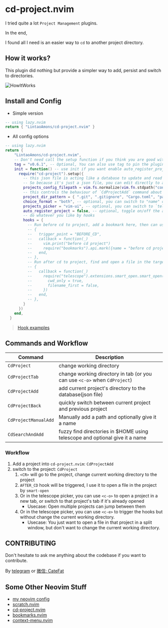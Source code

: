 # cd-project.nvim

I tried quite a lot `Project Management` plugins.

In the end,

I found all I need is an easier way to `cd` to another project directory.

## How it works?

This plugin did nothing but provide a simpler way to add, persist and switch to directories.

![HowItWorks](https://github.com/LintaoAmons/cd-project.nvim/assets/95092244/6fa66d86-38c0-4ea8-ad5e-a6ed14c263ef)

## Install and Config

- Simple version

```lua
-- using lazy.nvim
return { "LintaoAmons/cd-project.nvim" }
```

- All config options

```lua
-- using lazy.nvim
return {
    "LintaoAmons/cd-project.nvim",
    -- Don't need call the setup function if you think you are good with the default configuration
    tag = "v0.6.1", -- Optional, You can also use tag to pin the plugin version for stability
    init = function() -- use init if you want enable auto_register_project, otherwise config is good
      require("cd-project").setup({
        -- this json file is acting like a database to update and read the projects in real time.
        -- So because it's just a json file, you can edit directly to add more paths you want manually
        projects_config_filepath = vim.fs.normalize(vim.fn.stdpath("config") .. "/cd-project.nvim.json"),
        -- this controls the behaviour of `CdProjectAdd` command about how to get the project directory
        project_dir_pattern = { ".git", ".gitignore", "Cargo.toml", "package.json", "go.mod" },
        choice_format = "both", -- optional, you can switch to "name" or "path"
        projects_picker = "vim-ui", -- optional, you can switch to `telescope`
        auto_register_project = false, -- optional, toggle on/off the auto add project behaviour
        -- do whatever you like by hooks
        hooks = {
          -- Run before cd to project, add a bookmark here, then can use `CdProjectBack` to switch back
          -- {
          --   trigger_point = "BEFORE_CD",
          --   callback = function(_)
          --     vim.print("before cd project")
          --     require("bookmarks").api.mark({name = "before cd project"})
          --   end,
          -- },
          -- Run after cd to project, find and open a file in the target project by smart-open
          -- {
          --   callback = function(_)
          --     require("telescope").extensions.smart_open.smart_open({
          --       cwd_only = true,
          --       filename_first = false,
          --     })
          --   end,
          -- },
        }
      })
    end,
  }
```

> [Hook examples](./HOOK_EXAMPLES.md)

## Commands and Workflow

| Command              | Description                                                                 |
| -------------------- | --------------------------------------------------------------------------- |
| `CdProject`          | change working directory                                                    |
| `CdProjectTab`       | change working directory in tab (or you can use `<c-o>` when `CdProject`)   |
| `CdProjectAdd`       | add current project's directory to the database(json file)                  |
| `CdProjectBack`      | quickly switch between current project and previous project                 |
| `CdProjectManualAdd` | Manually add a path and optionally give it a name                           |
| `CdSearchAndAdd`     | fuzzy find directories in $HOME using telescope and optional give it a name |

### Workflow

1. Add a project into `cd-project.nvim`: `CdProjectAdd`
2. switch to the project: `CdProject`
   1. `<CR>` will go to the project, change current working directory to the project
   2. `AFTER_CD` hook will be triggered, I use it to open a file in the project by `smart-open`
   3. Or in the telescope picker, you can use `<c-o>` to open a project in a new tab, or switch to that project's tab if it's already opened
      - Usecase: Open multiple projects can jump between them
   4. Or in the telescope picker, you can use `<c-e>` to trigger the hooks but without change the current working directory.
      - Usecase: You just want to open a file in that project in a split window, but don't want to change the current working directory.

## CONTRIBUTING

Don't hesitate to ask me anything about the codebase if you want to contribute.

By [telegram](https://t.me/+ssgpiHyY9580ZWFl) or [微信: CateFat](https://lintao-index.pages.dev/assets/images/wechat-437d6c12efa9f89bab63c7fe07ce1927.png)

## Some Other Neovim Stuff

- [my neovim config](https://github.com/LintaoAmons/CoolStuffes/tree/main/nvim/.config/nvim)
- [scratch.nvim](https://github.com/LintaoAmons/scratch.nvim)
- [cd-project.nvim](https://github.com/LintaoAmons/cd-project.nvim)
- [bookmarks.nvim](https://github.com/LintaoAmons/bookmarks.nvim)
- [context-menu.nvim](https://github.com/LintaoAmons/context-menu.nvim)
